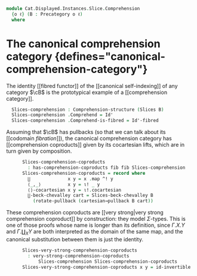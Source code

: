 <!--
```agda
open import Cat.Displayed.Comprehension.Coproduct.VeryStrong
open import Cat.Displayed.Comprehension.Coproduct.Strong
open import Cat.Displayed.Comprehension.Coproduct
open import Cat.Diagram.Pullback.Properties
open import Cat.Displayed.Instances.Slice
open import Cat.Displayed.Comprehension
open import Cat.Displayed.Cocartesian
open import Cat.Displayed.Cartesian
open import Cat.Displayed.Functor
open import Cat.Diagram.Pullback
open import Cat.Instances.Slice
open import Cat.Displayed.Base
open import Cat.Prelude

import Cat.Reasoning as CR

open has-comprehension-coproducts
open Comprehension-structure
open /-Obj
```
-->

```agda
module Cat.Displayed.Instances.Slice.Comprehension
  {o ℓ} (B : Precategory o ℓ)
  where
```

# The canonical comprehension category {defines="canonical-comprehension-category"}

The identity [[fibred functor]] of the [[canonical self-indexing]] of
any category $\cB$ is the prototypical example of a [[comprehension
category]].

```agda
  Slices-comprehension : Comprehension-structure (Slices B)
  Slices-comprehension .Comprehend = Id'
  Slices-comprehension .Comprehend-is-fibred = Id'-fibred
```

Assuming that $\cB$ has pullbacks (so that we can talk about its
[[codomain *fibration*]]), the canonical comprehension category has
[[comprehension coproducts]] given by its cocartesian lifts, which are
in turn given by composition.

<!--
```agda
  module _ (pullbacks : has-pullbacks B) where
    private
      fib = Codomain-fibration B pullbacks
      opfib = Codomain-opfibration B

    open CR B
    open Displayed (Slices B)
    open Cocartesian-fibration (Slices B) opfib
    open Comprehension (Slices B) fib Slices-comprehension

    opaque
      unfolding _⨾_
```
-->

```agda
      Slices-comprehension-coproducts
        : has-comprehension-coproducts fib fib Slices-comprehension
      Slices-comprehension-coproducts = record where
        ∐              x y = x .map ^! y
        ⟨_,_⟩          x y = ι! _ y
        ⟨⟩-cocartesian x y = ι!.cocartesian
        ∐-beck-chevalley cart = Slices-beck-chevalley B
          (rotate-pullback (cartesian→pullback B cart))
```

These comprehension coproducts are [[very strong|very strong
comprehension coproduct]] by construction: they model $\Sigma$-types.
This is one of those proofs whose name is longer than its definition,
since $\Gamma. X. Y$ and $\Gamma. \coprod_X Y$ are both interpreted as
the domain of the same map, and the canonical substitution between them
is just the identity.

```agda
      Slices-very-strong-comprehension-coproducts
        : very-strong-comprehension-coproducts
            Slices-comprehension Slices-comprehension-coproducts
      Slices-very-strong-comprehension-coproducts x y = id-invertible
```
